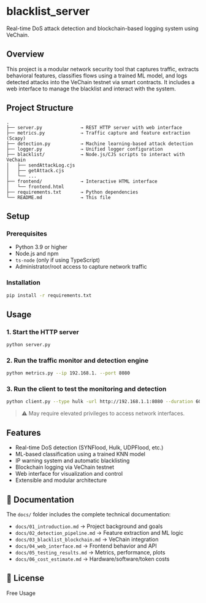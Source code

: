 # blacklist_server

Real-time DoS attack detection and blockchain-based logging system using VeChain.

##  Overview

This project is a modular network security tool that captures traffic, extracts behavioral features, classifies flows using a trained ML model, and logs detected attacks into the VeChain testnet via smart contracts. It includes a web interface to manage the blacklist and interact with the system.

##  Project Structure

```
.
├── server.py              → REST HTTP server with web interface  
├── metrics.py             → Traffic capture and feature extraction (Scapy)  
├── detection.py           → Machine learning-based attack detection  
├── logger.py              → Unified logger configuration  
├── blacklist/             → Node.js/CJS scripts to interact with VeChain  
│   ├── sendAttackLog.cjs  
│   ├── getAttack.cjs  
│   └── ...  
├── frontend/              → Interactive HTML interface  
│   └── frontend.html  
├── requirements.txt       → Python dependencies  
└── README.md              → This file  
```

##  Setup

### Prerequisites

- Python 3.9 or higher  
- Node.js and npm  
- `ts-node` (only if using TypeScript)  
- Administrator/root access to capture network traffic  

### Installation

```bash
pip install -r requirements.txt
```

##  Usage

### 1. Start the HTTP server

```bash
python server.py
```

### 2. Run the traffic monitor and detection engine

```bash
python metrics.py --ip 192.168.1. --port 8080
```

### 3. Run the client to test the monitoring and detection
```bash
python client.py --type hulk -url http://192.168.1.1:8080 --duration 60
```
> ⚠️ May require elevated privileges to access network interfaces.

##  Features

- Real-time DoS detection (SYNFlood, Hulk, UDPFlood, etc.)  
- ML-based classification using a trained KNN model  
- IP warning system and automatic blacklisting  
- Blockchain logging via VeChain testnet  
- Web interface for visualization and control  
- Extensible and modular architecture  

## 📖 Documentation

The `docs/` folder includes the complete technical documentation:

- `docs/01_introduction.md` → Project background and goals  
- `docs/02_detection_pipeline.md` → Feature extraction and ML logic  
- `docs/03_blacklist_blockchain.md` → VeChain integration  
- `docs/04_web_interface.md` → Frontend behavior and API  
- `docs/05_testing_results.md` → Metrics, performance, plots  
- `docs/06_cost_estimate.md` → Hardware/software/token costs  

## 📝 License

Free Usage